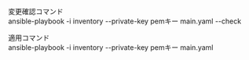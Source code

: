 変更確認コマンド    
ansible-playbook -i inventory --private-key pemキー main.yaml --check    
    
適用コマンド    
ansible-playbook -i inventory --private-key pemキー main.yaml